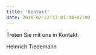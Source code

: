 ```yaml
---
title: 'Kontakt'
date: 2018-02-22T17:01:34+07:00
---
```


Treten Sie mit uns in Kontakt.  

Heinrich Tiedemann
